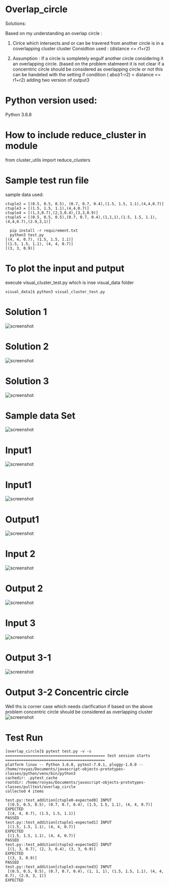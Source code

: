 # Overlap_circle
Solutions: 

Based on my understanding an overlap circle :
1.  Cirlce which intersects and or can be travered from another circle is in a coverlapping cluster cluster
   Considtion used : (distance <= r1+r2)

2.  Assumption : If a circle is sompletely engulf another circle considering it an overlapping circle.
    (based on the problem statmeent it is not clear if a concerntric circle should be considered as overlapping circle or not
    this can be handeled with the setting if condition  ( abs(r1-r2) < distance <= r1+r2)
    adding two version of output3
    
# Python version used: 
  Python 3.6.8

# How to include  reduce_cluster in module
  from cluster_utils import reduce_clusters

# Sample test run file 
 sample data used:
 ```
ctuple2 = [(0.5, 0.5, 0.5), (0.7, 0.7, 0.4),(1.5, 1.5, 1.1),(4,4,0.7)]
ctuple3 = [(1.5, 1.5, 1.1),(4,4,0.7)]
ctuple4 = [(1,3,0.7),(2,3,0.4),(3,3,0.9)]
ctuple5 = [(0.5, 0.5, 0.5),(0.7, 0.7, 0.4),(1,1,1),(1.5, 1.5, 1.1),(4,4,0.7),(2.9,3,1)]
```
```
  pip install -r requirement.txt
  python3 test.py 
[(4, 4, 0.7), (1.5, 1.5, 1.1)]
[(1.5, 1.5, 1.1), (4, 4, 0.7)]
[(3, 3, 0.9)]
```

# To plot the input and putput 
execute visual_cluster_test.py which is inse visual_data folder 
```
visual_data]$ python3 visual_cluster_test.py
```

# Solution 1
![screenshot](https://github.com/maveric-tellrv/overlap_circle/blob/main/images/gitoverlap/solution1.png)

# Solution 2
![screenshot](https://github.com/maveric-tellrv/overlap_circle/blob/main/images/gitoverlap/solution2.png)

# Solution 3
![screenshot](https://github.com/maveric-tellrv/overlap_circle/blob/main/images/gitoverlap/solution3.png)

# Sample data Set
![screenshot](https://github.com/maveric-tellrv/overlap_circle/blob/main/images/gitoverlap/dataset_sample_4.png)
# Input1
![screenshot](https://github.com/maveric-tellrv/overlap_circle/blob/main/images/gitoverlap/Screenshot%20from%202023-08-20%2014-07-36.png)

# Input1
![screenshot](https://github.com/maveric-tellrv/overlap_circle/blob/main/images/gitoverlap/Screenshot%20from%202023-08-20%2014-07-36.png)

# Output1
![screenshot](https://github.com/maveric-tellrv/overlap_circle/blob/main/images/gitoverlap/Screenshot%20from%202023-08-20%2014-07-35.png)

# Input 2
![screenshot](https://github.com/maveric-tellrv/overlap_circle/blob/main/images/gitoverlap/Screenshot%20from%202023-08-20%2014-07-58.png)

# Output 2
![screenshot](https://github.com/maveric-tellrv/overlap_circle/blob/main/images/gitoverlap/Screenshot%20from%202023-08-20%2014-07-56.png)

# Input 3
![screenshot](https://github.com/maveric-tellrv/overlap_circle/blob/main/images/gitoverlap/Screenshot%20from%202023-08-20%2014-05-09.png)

# Output 3-1
![screenshot](https://github.com/maveric-tellrv/overlap_circle/blob/main/images/gitoverlap/output3.png)
# Output 3-2 Concentric circle
Well ths  is corner case which needs clarification if based on the above problem concentric circle should be considered as overlapping cluster
![screenshot](https://github.com/maveric-tellrv/overlap_circle/blob/main/images/gitoverlap/Screenshot%20from%202023-08-20%2014-05-12.png)

# Test Run
```
[overlap_circle]$ pytest test.py -v -s
============================================ test session starts ============================================
platform linux -- Python 3.6.8, pytest-7.0.1, pluggy-1.0.0 -- /home/rovyas/Documents/javascript-objects-prototypes-classes/python/venv/bin/python3
cachedir: .pytest_cache
rootdir: /home/rovyas/Documents/javascript-objects-prototypes-classes/pulltest/overlap_circle
collected 4 items                                                                                           

test.py::test_addition[ctuple0-expected0] INPUT
 [(0.5, 0.5, 0.5), (0.7, 0.7, 0.4), (1.5, 1.5, 1.1), (4, 4, 0.7)]
EXPECTED
 [(4, 4, 0.7), (1.5, 1.5, 1.1)]
PASSED
test.py::test_addition[ctuple1-expected1] INPUT
 [(1.5, 1.5, 1.1), (4, 4, 0.7)]
EXPECTED
 [(1.5, 1.5, 1.1), (4, 4, 0.7)]
PASSED
test.py::test_addition[ctuple2-expected2] INPUT
 [(1, 3, 0.7), (2, 3, 0.4), (3, 3, 0.9)]
EXPECTED
 [(3, 3, 0.9)]
PASSED
test.py::test_addition[ctuple3-expected3] INPUT
 [(0.5, 0.5, 0.5), (0.7, 0.7, 0.4), (1, 1, 1), (1.5, 1.5, 1.1), (4, 4, 0.7), (2.9, 3, 1)]
EXPECTED
```
